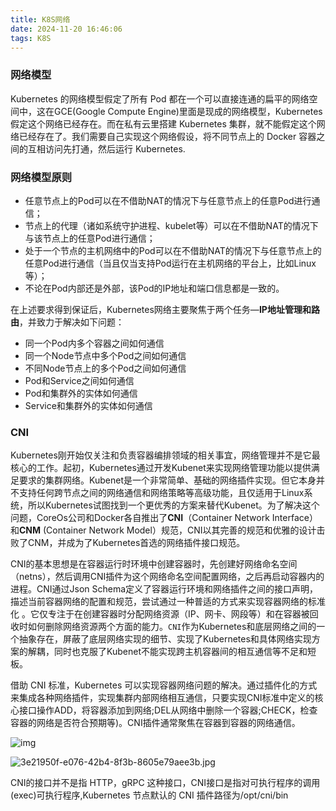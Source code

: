 ```yaml
---
title: K8S网络
date: 2024-11-20 16:46:06
tags: K8S
---
```


### 网络模型

Kubernetes 的网络模型假定了所有 Pod 都在一个可以直接连通的扁平的网络空间中，这在GCE(Google Compute Engine)里面是现成的网络模型，Kubernetes 假定这个网络已经存在。而在私有云里搭建 Kubernetes 集群，就不能假定这个网络已经存在了。我们需要自己实现这个网络假设，将不同节点上的 Docker 容器之间的互相访问先打通，然后运行 Kubernetes.

### 网络模型原则

- 任意节点上的Pod可以在不借助NAT的情况下与任意节点上的任意Pod进行通信；
- 节点上的代理（诸如系统守护进程、kubelet等）可以在不借助NAT的情况下与该节点上的任意Pod进行通信；
- 处于一个节点的主机网络中的Pod可以在不借助NAT的情况下与任意节点上的任意Pod进行通信（当且仅当支持Pod运行在主机网络的平台上，比如Linux等）；
- 不论在Pod内部还是外部，该Pod的IP地址和端口信息都是一致的。

在上述要求得到保证后，Kubernetes网络主要聚焦于两个任务—**IP地址管理和路由**，并致力于解决如下问题：

- 同一个Pod内多个容器之间如何通信
- 同一个Node节点中多个Pod之间如何通信
- 不同Node节点上的多个Pod之间如何通信
- Pod和Service之间如何通信
- Pod和集群外的实体如何通信
- Service和集群外的实体如何通信

### CNI

Kubernetes刚开始仅关注和负责容器编排领域的相关事宜，网络管理并不是它最核心的工作。起初，Kubernetes通过开发Kubenet来实现网络管理功能以提供满足要求的集群网络。Kubenet是一个非常简单、基础的网络插件实现。但它本身并不支持任何跨节点之间的网络通信和网络策略等高级功能，且仅适用于Linux系统，所以Kubernetes试图找到一个更优秀的方案来替代Kubenet。为了解决这个问题，CoreOs公司和Docker各自推出了**CNI**（Container Network Interface）和**CNM** (Container Network Model）规范，CNI以其完善的规范和优雅的设计击败了CNM，并成为了Kubernetes首选的网络插件接口规范。

CNI的基本思想是在容器运行时环境中创建容器时，先创建好网络命名空间（netns），然后调用CNI插件为这个网络命名空间配置网络，之后再启动容器内的进程。CNI通过Json Schema定义了容器运行环境和网络插件之间的接口声明，描述当前容器网络的配置和规范，尝试通过一种普适的方式来实现容器网络的标准化 。它仅专注于在创建容器时分配网络资源（IP、网卡、网段等）和在容器被回收时如何删除网络资源两个方面的能力。`CNI`作为Kubernetes和底层网络之间的一个抽象存在，屏蔽了底层网络实现的细节、实现了Kubernetes和具体网络实现方案的解耦，同时也克服了Kubenet不能实现跨主机容器间的相互通信等不足和短板。

借助 CNI 标准，Kubernetes 可以实现容器网络问题的解决。通过插件化的方式来集成各种网络插件，实现集群内部网络相互通信，只要实现CNI标准中定义的核心接口操作ADD，将容器添加到网络;DEL从网络中删除一个容器;CHECK，检查容器的网络是否符合预期等)。CNI插件通常聚焦在容器到容器的网络通信。

![img](https://hphimages-1253879422.cos.ap-beijing.myqcloud.com/k8s/K8s-CNI-Structure.png)

![3e21950f-e076-42b4-8f3b-8605e79aee3b.jpg](https://hphimages-1253879422.cos.ap-beijing.myqcloud.com/k8s/3e21950f-e076-42b4-8f3b-8605e79aee3b.jpg)

CNI的接口并不是指 HTTP，gRPC 这种接口，CNI接口是指对可执行程序的调用(exec)可执行程序,Kubernetes 节点默认的 CNI 插件路径为/opt/cni/bin
